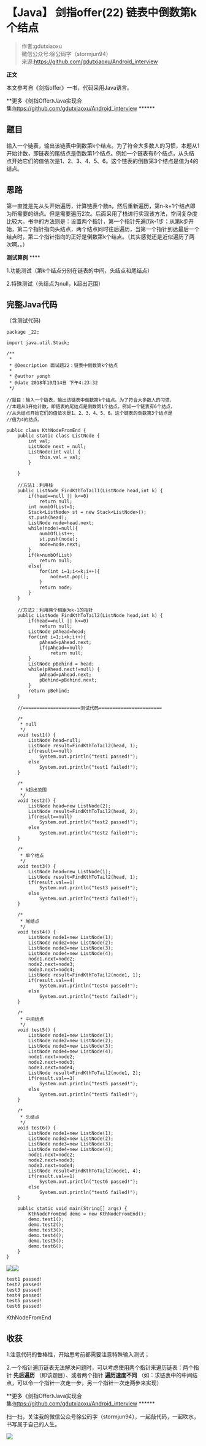 # 【Java】 剑指offer(22) 链表中倒数第k个结点  
  
> 作者:gdutxiaoxu<br/> 微信公众号:徐公码字（stormjun94）<br/>来源:https://github.com/gdutxiaoxu/Android_interview

**正文**

本文参考自《剑指offer》一书，代码采用Java语言。

**更多《剑指Offer》Java实现合集:https://github.com/gdutxiaoxu/Android_interview ******

## 题目

输入一个链表，输出该链表中倒数第k个结点。为了符合大多数人的习惯，本题从1开始计数，即链表的尾结点是倒数第1个结点。例如一个链表有6个结点，从头结点开始它们的值依次是1、2、3、4、5、6。这个链表的倒数第3个结点是值为4的结点。

## 思路

第一直觉是先从头开始遍历，计算链表个数n，然后重新遍历，第n-k+1个结点即为所需要的结点。但是需要遍历2次。后面采用了栈进行实现该方法，空间复杂度比较大。书中的方法则是：设置两个指针，第一个指针先遍历k-1步；从第k步开始，第二个指针指向头结点，两个结点同时往后遍历，当第一个指针到达最后一个结点时，第二个指针指向的正好是倒数第k个结点。（其实感觉还是近似遍历了两次啊。。）

**测试算例** ****

1.功能测试（第k个结点分别在链表的中间，头结点和尾结点）

2.特殊测试（头结点为null，k超出范围）

## **完整Java代码**

（含测试代码)

    
    
    package _22;
    
    import java.util.Stack;
    
    /**
     * 
     * @Description 面试题22：链表中倒数第k个结点
     *
     * @author yongh
     * @date 2018年10月14日 下午4:23:32
     */
    
    //题目：输入一个链表，输出该链表中倒数第k个结点。为了符合大多数人的习惯，
    //本题从1开始计数，即链表的尾结点是倒数第1个结点。例如一个链表有6个结点，
    //从头结点开始它们的值依次是1、2、3、4、5、6。这个链表的倒数第3个结点是
    //值为4的结点。
    
    public class KthNodeFromEnd {
    	public static class ListNode {
    	    int val;
    	    ListNode next = null;
    	    ListNode(int val) {
    	        this.val = val;
    	    }
    
    	}
    	    
        //方法1：利用栈
        public ListNode FindKthToTail1(ListNode head,int k) {
            if(head==null || k<=0)
                return null;
            int numbOfList=1;
            Stack<ListNode> st = new Stack<ListNode>();
            st.push(head);
            ListNode node=head.next;
            while(node!=null){
                numbOfList++;
                st.push(node);
                node=node.next; 
            }
            if(k>numbOfList)
                return null;
            else{
                for(int i=1;i<=k;i++){
                    node=st.pop();
                }
                return node;
            }
        }
        
        //方法2：利用两个相距为k-1的指针
        public ListNode FindKthToTail2(ListNode head,int k) {
            if(head==null || k<=0)
                return null;
            ListNode pAhead=head;
            for(int i=1;i<k;i++){
                pAhead=pAhead.next;
                if(pAhead==null)
                	return null; 
            }
            ListNode pBehind = head;
            while(pAhead.next!=null) {
            	pAhead=pAhead.next;
            	pBehind=pBehind.next;
            }
            return pBehind;
        }
        
        //=====================测试代码=======================
        
        /*
         * null
         */
        void test1() {
        	ListNode head=null;
        	ListNode result=FindKthToTail2(head, 1);
        	if(result==null)
        		System.out.println("test1 passed!");
        	else
        		System.out.println("test1 failed!");   	
        }
        
        /*
         * k超出范围
         */
        void test2() {
        	ListNode head=new ListNode(2);
        	ListNode result=FindKthToTail2(head, 2);
        	if(result==null)
        		System.out.println("test2 passed!");
        	else
        		System.out.println("test2 failed!");   	
        }
        
        /*
         * 单个结点
         */
        void test3() {
        	ListNode head=new ListNode(1);
        	ListNode result=FindKthToTail2(head, 1);
        	if(result.val==1)
        		System.out.println("test3 passed!");
        	else
        		System.out.println("test3 failed!");   	
        }
        
        /*
         * 尾结点
         */
        void test4() {
        	ListNode node1=new ListNode(1);
        	ListNode node2=new ListNode(2);
        	ListNode node3=new ListNode(3);
        	ListNode node4=new ListNode(4);
        	node1.next=node2;
        	node2.next=node3;
        	node3.next=node4;
        	ListNode result=FindKthToTail2(node1, 1);
        	if(result.val==4)
        		System.out.println("test4 passed!");
        	else
        		System.out.println("test4 failed!");   	
        }
        
        /*
         * 中间结点
         */
        void test5() {
        	ListNode node1=new ListNode(1);
        	ListNode node2=new ListNode(2);
        	ListNode node3=new ListNode(3);
        	ListNode node4=new ListNode(4);
        	node1.next=node2;
        	node2.next=node3;
        	node3.next=node4;
        	ListNode result=FindKthToTail2(node1, 2);
        	if(result.val==3)
        		System.out.println("test5 passed!");
        	else
        		System.out.println("test5 failed!");   	
        }
        
        /*
         * 头结点
         */
        void test6() {
        	ListNode node1=new ListNode(1);
        	ListNode node2=new ListNode(2);
        	ListNode node3=new ListNode(3);
        	ListNode node4=new ListNode(4);
        	node1.next=node2;
        	node2.next=node3;
        	node3.next=node4;
        	ListNode result=FindKthToTail2(node1, 4);
        	if(result.val==1)
        		System.out.println("test6 passed!");
        	else
        		System.out.println("test6 failed!");   	
        }
        
        public static void main(String[] args) {
    		KthNodeFromEnd demo = new KthNodeFromEnd();
    		demo.test1();
    		demo.test2();
    		demo.test3();
    		demo.test4();
    		demo.test5();
    		demo.test6();
    	}
    }
    

![](https://images.cnblogs.com/OutliningIndicators/ContractedBlock.gif)![](https://images.cnblogs.com/OutliningIndicators/ExpandedBlockStart.gif)

    
    
    test1 passed!
    test2 passed!
    test3 passed!
    test4 passed!
    test5 passed!
    test6 passed!

KthNodeFromEnd

## **收获**

1.注意代码的鲁棒性，开始思考前都需要注意特殊输入测试；

2.一个指针遍历链表无法解决问题时，可以考虑使用两个指针来遍历链表：两个指针 **先后遍历** （即该题目）、或者两个指针 **遍历速度不同**
（如：求链表中的中间结点，可以令一个指针一次走一步，另一个指针一次走两步来实现）

**更多《剑指Offer》Java实现合集:https://github.com/gdutxiaoxu/Android_interview ******

扫一扫，关注我的微信公众号徐公码字（stormjun94），一起敲代码，一起吹水，书写属于自己的人生。

![](https://raw.githubusercontent.com/gdutxiaoxu/blog_pic/master/offer/20200722234908.png)